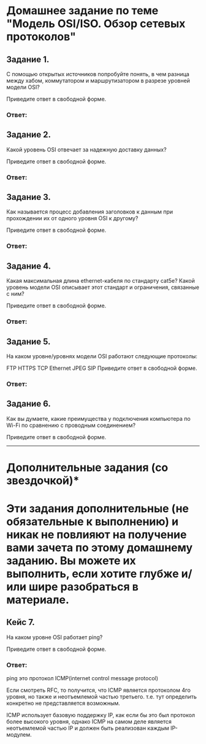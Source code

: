 # **Домашнее задание по теме "Модель OSI/ISO. Обзор сетевых протоколов"**

## Задание 1.

С помощью открытых источников попробуйте понять, в чем разница между хабом, коммутатором и маршрутизатором в разрезе уровней модели OSI?

Приведите ответ в свободной форме.

### Ответ: 



## Задание 2.

Какой уровень OSI отвечает за надежную доставку данных?

Приведите ответ в свободной форме.

### Ответ: 



## Задание 3.

Как называется процесс добавления заголовков к данным при прохождении их от одного уровня OSI к другому?

Приведите ответ в свободной форме.

### Ответ: 



## Задание 4.

Какая максимальная длина ethernet-кабеля по стандарту cat5e? Какой уровень модели OSI описывает этот стандарт и ограничения, связанные с ним?

Приведите ответ в свободной форме.


### Ответ: 



## Задание 5.

На каком уровне/уровнях модели OSI работают следующие протоколы:

FTP
HTTPS
TCP
Ethernet
JPEG
SIP
Приведите ответ в свободной форме.

### Ответ: 


## Задание 6.

Как вы думаете, какие преимущества у подключения компьютера по Wi-Fi по сравнению с проводным соединением?

Приведите ответ в свободной форме.

________________________________________________________

# Дополнительные задания (со звездочкой)*

# Эти задания дополнительные (не обязательные к выполнению) и никак не повлияют на получение вами зачета по этому домашнему заданию. Вы можете их выполнить, если хотите глубже и/или шире разобраться в материале.

## Кейс 7.

На каком уровне OSI работает ping?

Приведите ответ в свободной форме.


### Ответ: 

ping это протокол ICMP(internet control message protocol)

Если смотреть RFC, то получится, что ICMP является протоколом 4го уровня, но также и неотъемлемой частью третьего. т.е. тут определить конкретно не представляется возможным.

ICMP использует базовую поддержку IP, как если бы это был протокол более высокого
уровня, однако ICMP на самом деле является неотъемлемой частью IP и должен быть реализован каждым IP-модулем.


